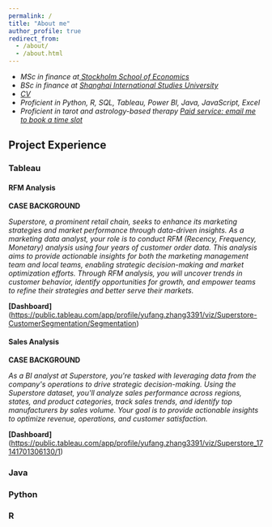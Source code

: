 ```yaml
---
permalink: /
title: "About me"
author_profile: true
redirect_from: 
  - /about/
  - /about.html
---
```


+ *MSc in finance at[
Stockholm School of Economics](https://www.hhs.se)*
+ *BSc in finance at [Shanghai International Studies University](sv.shisu.edu.cn)*
+ *[CV](../assets/CV.pdf)*
+ *Proficient in Python, R, SQL, Tableau, Power BI, Java, JavaScript, Excel*
+ *Proficient in tarot and astrology-based therapy [Paid service: email me to book a time slot](mailto:yaffazhang87@gmail.com)*


## Project Experience

### Tableau

#### RFM Analysis

__CASE BACKGROUND__

*Superstore, a prominent retail chain, seeks to enhance its marketing strategies and market performance through data-driven insights. As a marketing data analyst, your role is to conduct RFM (Recency, Frequency, Monetary) analysis using four years of customer order data. This analysis aims to provide actionable insights for both the marketing management team and local teams, enabling strategic decision-making and market optimization efforts. Through RFM analysis, you will uncover trends in customer behavior, identify opportunities for growth, and empower teams to refine their strategies and better serve their markets.*

__[Dashboard]__(https://public.tableau.com/app/profile/yufang.zhang3391/viz/Superstore-CustomerSegmentation/Segmentation)

#### Sales Analysis

__CASE BACKGROUND__

*As a BI analyst at Superstore, you're tasked with leveraging data from the company's operations to drive strategic decision-making. Using the Superstore dataset, you'll analyze sales performance across regions, states, and product categories, track sales trends, and identify top manufacturers by sales volume. Your goal is to provide actionable insights to optimize revenue, operations, and customer satisfaction.*

__[Dashboard]__(https://public.tableau.com/app/profile/yufang.zhang3391/viz/Superstore_17141701306130/1)

### Java



### Python

### R


